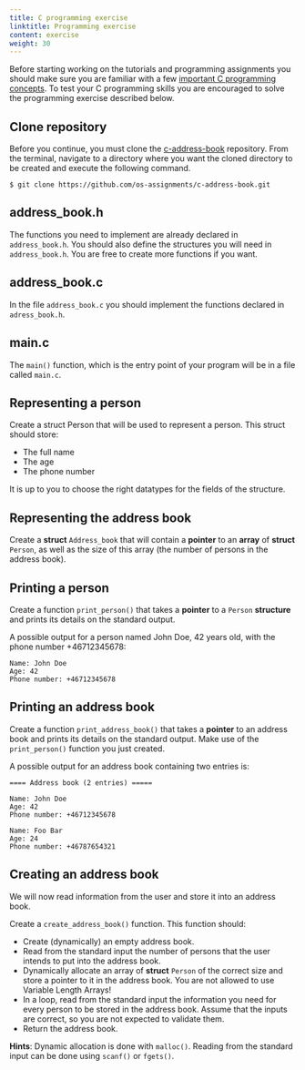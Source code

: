 ```yaml
---
title: C programming exercise
linktitle: Programming exercise
content: exercise
weight: 30
---
```


Before starting working on the tutorials and programming assignments you should make sure you
are familiar with a few [important C programming concepts](important-concepts). 
To test your C programming skills you are encouraged to solve the programming
exercise described below. 


## Clone repository

Before you continue, you must clone the [c-address-book][repo] repository.
From the terminal, navigate to a directory where you want the cloned directory
to be created and execute the following command. 

[repo]: https://github.com/os-assignments/c-address-book.git

``` text
$ git clone https://github.com/os-assignments/c-address-book.git
```

## address_book.h

The functions you need to implement are already declared in `address_book.h`.
You should also define the structures you will need in `address_book.h`. You are
free to create more functions if you want.

## address_book.c

In the file `address_book.c` you should implement the functions declared in
`adress_book.h`. 

## main.c

The `main()` function, which is the entry point of your program will be in a
file called `main.c`.

<!--
## C89

Your code should be using only standard C89 features and functions, especially
variable-lenth-arrays from C99/C11 are not allowed. C++ is not allowed.
-->

## Representing a person

Create a struct Person that will be used to represent a person. This struct
should store:


* The full name
* The age
* The phone number

It is up to you to choose the right datatypes for the fields of the structure.

## Representing the address book

Create a **struct** `Address_book` that will contain a **pointer** to an
**array** of **struct** `Person`, as well as the size of this array (the number
of persons in the address book).

## Printing a person

Create a function `print_person()` that takes a **pointer** to a `Person` **structure** and
prints its details on the standard output. 

A possible output for a person named
John Doe, 42 years old, with the phone number +46712345678:

``` shell
Name: John Doe
Age: 42
Phone number: +46712345678
```

## Printing an address book

Create a function `print_address_book()` that takes a **pointer** to an address book
and prints its details on the standard output. Make use of the `print_person()`
function you just created.

A possible output for an address book containing two
entries is:

``` shell
==== Address book (2 entries) =====

Name: John Doe
Age: 42
Phone number: +46712345678

Name: Foo Bar
Age: 24
Phone number: +46787654321
```


## Creating an address book

We will now read information from the user and store it into an address book.

Create a `create_address_book()` function. This function should:

* Create (dynamically) an empty address book.
* Read from the standard input the number of persons that the user intends to put into the address book.
* Dynamically allocate an array of **struct** `Person` of the correct size and store a pointer to it in the address book. You are not allowed to use Variable Length Arrays!
* In a loop, read from the standard input the information you need for every person to be stored in the address book. Assume that the inputs are correct, so you are not expected to validate them.
* Return the address book.

**Hints**: Dynamic allocation is done with `malloc()`. Reading from the standard input can be done using `scanf()` or `fgets()`.
